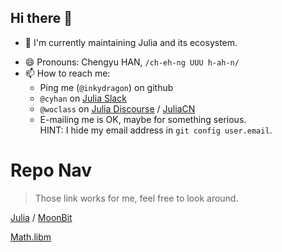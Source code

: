 ## Hi there 👋

- 🔭 I'm currently maintaining Julia and its ecosystem.
<!-- 
- 🌱 I’m currently learning ...
- 👯 I’m looking to collaborate on ...
- 🤔 I’m looking for help with ...
- 💬 Ask me about ...
-->
- 😄 Pronouns: Chengyu HAN, `/ch-eh-ng UUU h-ah-n/`
- 📫 How to reach me:
  - Ping me (`@inkydragon`) on github
  - `@cyhan` on [Julia Slack](https://julialang.org/slack/)
  - `@woclass` on [Julia Discourse](https://discourse.julialang.org/) / [JuliaCN](https://discourse.juliacn.com/)
  - E-mailing me is OK, maybe for something serious.  
    HINT: I hide my email address in `git config user.email`.


# Repo Nav

> Those link works for me, feel free to look around.

[Julia](julia/nav.md) /
[MoonBit](moonbit.md)

[Math.libm](math/libm.md)
